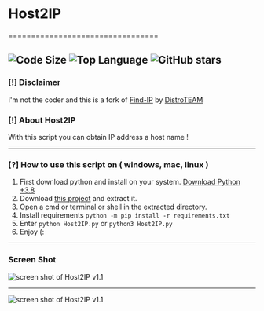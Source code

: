 # Host2IP

=================================

![Code Size](https://img.shields.io/github/languages/code-size/IHosseini083/Host2IP) ![Top Language](https://img.shields.io/github/languages/top/IHosseini083/Host2IP) ![GitHub stars](https://img.shields.io/github/stars/IHosseini083/Host2IP)
--------------------------------------------------------------------
### [!] Disclaimer
I'm not the coder and this is a fork of [Find-IP]("https://github.com/DistroTEAM/Find-IP") by [DistroTEAM]("https://github.com/DistroTEAM")

### [!] About Host2IP

With this script you can obtain IP address a host name !

--------------------------------------------------------------------

### [?] How to use this script on ( windows, mac, linux )
1. First download python and install on your system. [Download Python +3.8](https://www.python.org/downloads/)
2. Download [this project](https://github.com/IHosseini083/Host2IP/archive/master.zip) and extract it.
3. Open a cmd or terminal or shell in the extracted directory.
4. Install requirements `python -m pip install -r requirements.txt`
5. Enter `python Host2IP.py` or `python3 Host2IP.py`
6. Enjoy (:

--------------------------------------------------------------------

### Screen Shot
![screen shot of Host2IP v1.1](https://github.com/IHosseini083/Host2IP/blob/master/ss/img1.png "screen shot of Host2IP v1.1")

--------------------------------------------------------------------

![screen shot of Host2IP v1.1](https://github.com/IHosseini083/Host2IP/blob/master/ss/img2.png "screen shot of Host2IP v1.1")

 